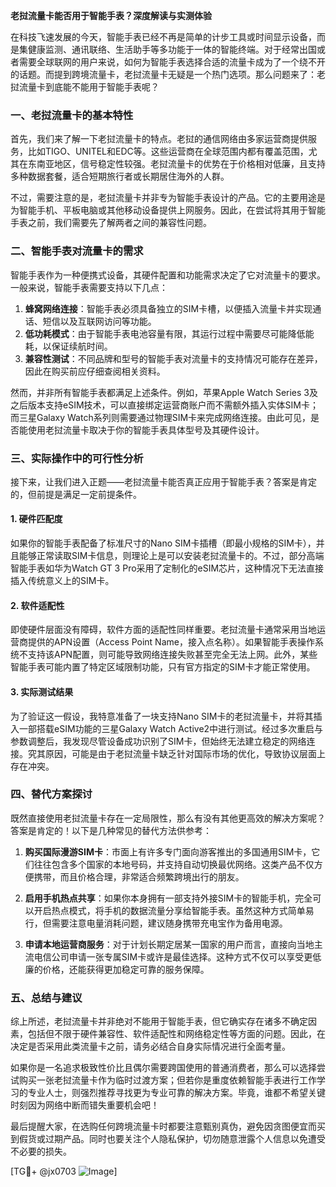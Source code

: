 **老挝流量卡能否用于智能手表？深度解读与实测体验**

在科技飞速发展的今天，智能手表已经不再是简单的计步工具或时间显示设备，而是集健康监测、通讯联络、生活助手等多功能于一体的智能终端。对于经常出国或者需要全球联网的用户来说，如何为智能手表选择合适的流量卡成为了一个绕不开的话题。而提到跨境流量卡，老挝流量卡无疑是一个热门选项。那么问题来了：老挝流量卡到底能不能用于智能手表呢？

### 一、老挝流量卡的基本特性

首先，我们来了解一下老挝流量卡的特点。老挝的通信网络由多家运营商提供服务，比如TIGO、UNITEL和EDC等。这些运营商在全球范围内都有覆盖范围，尤其在东南亚地区，信号稳定性较强。老挝流量卡的优势在于价格相对低廉，且支持多种数据套餐，适合短期旅行者或长期居住海外的人群。

不过，需要注意的是，老挝流量卡并非专为智能手表设计的产品。它的主要用途是为智能手机、平板电脑或其他移动设备提供上网服务。因此，在尝试将其用于智能手表之前，我们需要先了解两者之间的兼容性问题。

### 二、智能手表对流量卡的需求

智能手表作为一种便携式设备，其硬件配置和功能需求决定了它对流量卡的要求。一般来说，智能手表需要支持以下几点：

1. **蜂窝网络连接**：智能手表必须具备独立的SIM卡槽，以便插入流量卡并实现通话、短信以及互联网访问等功能。
2. **低功耗模式**：由于智能手表电池容量有限，其运行过程中需要尽可能降低能耗，以保证续航时间。
3. **兼容性测试**：不同品牌和型号的智能手表对流量卡的支持情况可能存在差异，因此在购买前应仔细查阅相关资料。

然而，并非所有智能手表都满足上述条件。例如，苹果Apple Watch Series 3及之后版本支持eSIM技术，可以直接绑定运营商账户而不需额外插入实体SIM卡；而三星Galaxy Watch系列则需要通过物理SIM卡来完成网络连接。由此可见，是否能使用老挝流量卡取决于你的智能手表具体型号及其硬件设计。

### 三、实际操作中的可行性分析

接下来，让我们进入正题——老挝流量卡能否真正应用于智能手表？答案是肯定的，但前提是满足一定前提条件。

#### 1. 硬件匹配度
如果你的智能手表配备了标准尺寸的Nano SIM卡插槽（即最小规格的SIM卡），并且能够正常读取SIM卡信息，则理论上是可以安装老挝流量卡的。不过，部分高端智能手表如华为Watch GT 3 Pro采用了定制化的eSIM芯片，这种情况下无法直接插入传统意义上的SIM卡。

#### 2. 软件适配性
即使硬件层面没有障碍，软件方面的适配性同样重要。老挝流量卡通常采用当地运营商提供的APN设置（Access Point Name，接入点名称）。如果智能手表操作系统不支持该APN配置，则可能导致网络连接失败甚至完全无法上网。此外，某些智能手表可能内置了特定区域限制功能，只有官方指定的SIM卡才能正常使用。

#### 3. 实际测试结果
为了验证这一假设，我特意准备了一块支持Nano SIM卡的老挝流量卡，并将其插入一部搭载eSIM功能的三星Galaxy Watch Active2中进行测试。经过多次重启与参数调整后，我发现尽管设备成功识别了SIM卡，但始终无法建立稳定的网络连接。究其原因，可能是由于老挝流量卡缺乏针对国际市场的优化，导致协议层面上存在冲突。

### 四、替代方案探讨

既然直接使用老挝流量卡存在一定局限性，那么有没有其他更高效的解决方案呢？答案是肯定的！以下是几种常见的替代方法供参考：

1. **购买国际漫游SIM卡**：市面上有许多专门面向游客推出的多国通用SIM卡，它们往往包含多个国家的本地号码，并支持自动切换最优网络。这类产品不仅方便携带，而且价格合理，非常适合频繁跨境出行的朋友。

2. **启用手机热点共享**：如果你本身拥有一部支持外接SIM卡的智能手机，完全可以开启热点模式，将手机的数据流量分享给智能手表。虽然这种方式简单易行，但需要注意电量消耗问题，建议随身携带充电宝作为备用电源。

3. **申请本地运营商服务**：对于计划长期定居某一国家的用户而言，直接向当地主流电信公司申请一张专属SIM卡或许是最佳选择。这种方式不仅可以享受更低廉的价格，还能获得更加稳定可靠的服务保障。

### 五、总结与建议

综上所述，老挝流量卡并非绝对不能用于智能手表，但它确实存在诸多不确定因素，包括但不限于硬件兼容性、软件适配性和网络稳定性等方面的问题。因此，在决定是否采用此类流量卡之前，请务必结合自身实际情况进行全面考量。

如果你是一名追求极致性价比且偶尔需要跨国使用的普通消费者，那么可以选择尝试购买一张老挝流量卡作为临时过渡方案；但若你是重度依赖智能手表进行工作学习的专业人士，则强烈推荐寻找更为专业可靠的解决方案。毕竟，谁都不希望关键时刻因为网络中断而错失重要机会吧！

最后提醒大家，在选购任何跨境流量卡时都要注意甄别真伪，避免因贪图便宜而买到假货或过期产品。同时也要关注个人隐私保护，切勿随意泄露个人信息以免遭受不必要的损失。

[TG💪+ @jx0703 ![Image](https://github.com/user-attachments/assets/dbca1d08-cadb-493c-b0ec-ad6f7a83f270)]